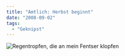 ```yaml
---
title: "Amtlich: Herbst beginnt"
date: "2008-09-02"
tags:
  - "Geknipst"
---
```


![Regentropfen, die an mein Fentser klopfen](/img/codecandies/l-640-480-41855875-2f6c-48d5-8e67-c26fe027ccfb.jpeg)
